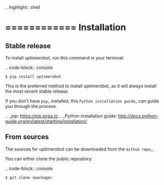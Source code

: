 .. highlight:: shell

============
Installation
============


Stable release
--------------

To install uptimerobot, run this command in your terminal:

.. code-block:: console

    $ pip install uptimerobot

This is the preferred method to install uptimerobot, as it will always install the most recent stable release.

If you don't have `pip`_ installed, this `Python installation guide`_ can guide
you through the process.

.. _pip: https://pip.pypa.io
.. _Python installation guide: http://docs.python-guide.org/en/latest/starting/installation/


From sources
------------

The sources for uptimerobot can be downloaded from the `Github repo`_.

You can either clone the public repository:

.. code-block:: console

    $ git clone <package>

